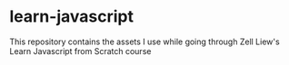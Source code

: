 # learn-javascript
This repository contains the assets I use while going through Zell Liew's Learn Javascript from Scratch course
